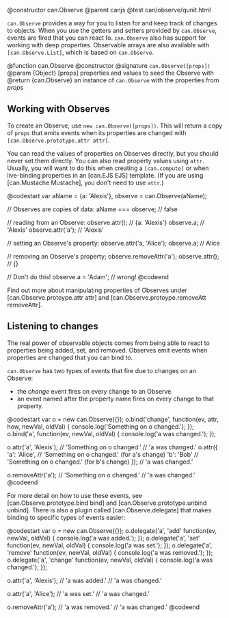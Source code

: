 @constructor can.Observe
@parent canjs
@test can/observe/qunit.html

`can.Observe` provides a way for you to listen for and keep track of changes
to objects. When you use the getters and setters provided by `can.Observe`,
events are fired that you can react to. `can.Observe` also has support for
working with deep properties. Observable arrays are also available with
`[can.Observe.List]`, which is based on `can.Observe`.

@function can.Observe
@constructor
@signature `can.Observe([props])`
@param {Object} [props] properties and values to seed the Observe with
@return {can.Observe} an instance of `can.Observe` with the properties from _props_

## Working with Observes

To create an Observe, use `new can.Observe([props])`. This will return a
copy of `props` that emits events when its properties are changed with
`[can.Observe.prototype.attr attr]`.

You can read the values of properties on Observes directly, but you should
never set them directly. You can also read property values using `attr`.
Usually, you will want to do this when creating a `[can.compute]` or when
live-binding properties in an [can.EJS EJS] template. (If you are using
[can.Mustache Mustache], you don't need to use `attr`.)

@codestart
var aName = {a: 'Alexis'},
    observe = can.Observe(aName);

// Observes are copies of data:
aName === observe; // false

// reading from an Observe:
observe.attr();    // {a: 'Alexis'}
observe.a;         // 'Alexis'
observe.attr('a'); // 'Alexis'

// setting an Observe's property:
observe.attr('a, 'Alice');
observe.a; // Alice

// removing an Observe's property;
observe.removeAttr('a');
observe.attr(); // {}

// Don't do this!
observe.a = 'Adam'; // wrong!
@codeend

Find out more about manipulating properties of Observes under
[can.Observe.protoype.attr attr] and [can.Observe.protoype.removeAtt removeAttr].

## Listening to changes

The real power of observable objects comes from being able to react to
properties being added, set, and removed. Observes emit events when
properties are changed that you can bind to.

`can.Observe` has two types of events that fire due to changes on an Observe:
- the _change_ event fires on every change to an Observe.
- an event named after the property name fires on every change to that property.

@codestart
var o = new can.Observe({});
o.bind('change', function(ev, attr, how, newVal, oldVal) {
    console.log('Something on o changed.');
});
o.bind('a', function(ev, newVal, oldVal) {
    console.log('a was changed.');
});

o.attr('a', 'Alexis'); // 'Something on o changed.'
                       // 'a was changed.'
o.attr({
    'a': 'Alice',      // 'Something on o changed.' (for a's change)
    'b': 'Bob'         // 'Something on o changed.' (for b's change)
});                    // 'a was changed.'

o.removeAttr('a');     // 'Something on o changed.'
                       // 'a was changed.'
@codeend

For more detail on how to use these events, see [can.Observe.prototype.bind bind] and
[can.Observe.prototype.unbind unbind]. There is also a plugin called [can.Observe.delegate]
that makes binding to specific types of events easier:

@codestart
var o = new can.Observe({});
o.delegate('a', 'add' function(ev, newVal, oldVal) {
    console.log('a was added.');
});
o.delegate('a', 'set' function(ev, newVal, oldVal) {
    console.log('a was set.');
});
o.delegate('a', 'remove' function(ev, newVal, oldVal) {
    console.log('a was removed.');
});
o.delegate('a', 'change' function(ev, newVal, oldVal) {
    console.log('a was changed.');
});

o.attr('a', 'Alexis'); // 'a was added.'
                       // 'a was changed.'

o.attr('a', 'Alice'); // 'a was set.'
                      // 'a was changed.'


o.removeAttr('a'); // 'a was removed.'
                   // 'a was changed.'
@codeend
